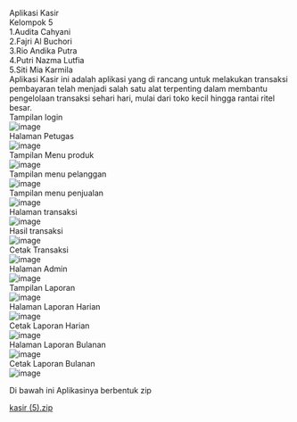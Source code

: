 Aplikasi Kasir<br>
Kelompok 5<br>
1.Audita Cahyani<br>
2.Fajri Al Buchori<br>
3.Rio Andika Putra<br>
4.Putri Nazma Lutfia<br>
5.Siti Mia Karmila<br>
Aplikasi Kasir ini adalah aplikasi yang di rancang untuk melakukan transaksi pembayaran telah menjadi salah satu alat terpenting dalam membantu pengelolaan transaksi sehari hari, mulai dari toko kecil hingga rantai ritel besar.<br>
Tampilan login<br>
![image](https://github.com/Fajri2772al/Fajri2772al/assets/167688686/f11f779a-9fbd-44da-8776-f7a87b234494)<br>
Halaman Petugas<br>
![image](https://github.com/Fajri2772al/Fajri2772al/assets/167688686/05a7a755-d22c-4198-af9d-06e777ffe754)<br>
Tampilan Menu produk <br>
![image](https://github.com/Fajri2772al/Fajri2772al/assets/167688686/de1c9d8b-8017-40d6-906d-cedf5f1bcd28)<br>
Tampilan menu pelanggan<br>
![image](https://github.com/Fajri2772al/Fajri2772al/assets/167688686/0a1c9945-0327-4e2f-be72-b9ed71981832)<br>
Tampilan menu penjualan<br>
![image](https://github.com/Fajri2772al/Fajri2772al/assets/167688686/23419b24-0e33-4539-ad52-e49a389df483)<br>
Halaman transaksi<br>
![image](https://github.com/Fajri2772al/Fajri2772al/assets/167688686/933d995c-2bc6-4f5b-8c54-c6266c84028b)<br>
Hasil transaksi<br>
![image](https://github.com/Fajri2772al/Fajri2772al/assets/167688686/209eeb3d-6e63-430e-b113-681a6b42dcf3)<br>
Cetak Transaksi<br>
![image](https://github.com/Fajri2772al/Fajri2772al/assets/167688686/4960a5b5-9f3c-4311-b1f7-67f78d32224c)<br>
Halaman Admin<br>
![image](https://github.com/Fajri2772al/Fajri2772al/assets/167688686/dd24e4f6-f517-46aa-ba1f-075d5ebd0e7f)<br>
Tampilan Laporan<br>
![image](https://github.com/Fajri2772al/Fajri2772al/assets/167688686/bd0e4e7b-c2c5-4f59-8c6f-4b78f89678ce)<br>
Halaman Laporan Harian<br>
![image](https://github.com/Fajri2772al/Fajri2772al/assets/167688686/03e09391-dcec-424d-b306-764216177e83)<br>
Cetak Laporan Harian<br>
![image](https://github.com/Fajri2772al/Fajri2772al/assets/167688686/caba2d00-6b20-4957-bab0-0a08b58b1fb1)<br>
Halaman Laporan Bulanan<br>
![image](https://github.com/Fajri2772al/Fajri2772al/assets/167688686/f26ca348-2575-47f5-9496-d10f7eda4201)<br>
Cetak Laporan Bulanan<br>
![image](https://github.com/Fajri2772al/Fajri2772al/assets/167688686/a4fc502c-402b-4b5b-95dd-8fa515abdda2)<br>

Di bawah ini Aplikasinya berbentuk zip

[kasir (5).zip](https://github.com/Fajri2772al/Fajri2772al/files/15087761/kasir.5.zip)


























